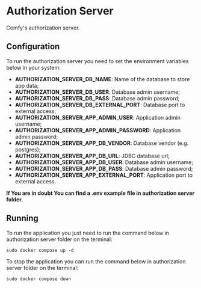 # Authorization Server

Comfy's authorization server.

## Configuration

To run the authorization server you need to set the environment variables below in your system:

- **AUTHORIZATION_SERVER_DB_NAME**: Name of the database to store app data;
- **AUTHORIZATION_SERVER_DB_USER**: Database admin username;
- **AUTHORIZATION_SERVER_DB_PASS**: Database admin password;
- **AUTHORIZATION_SERVER_DB_EXTERNAL_PORT**: Database port to external access;
- **AUTHORIZATION_SERVER_APP_ADMIN_USER**: Application admin username;
- **AUTHORIZATION_SERVER_APP_ADMIN_PASSWORD**: Application admin password;
- **AUTHORIZATION_SERVER_APP_DB_VENDOR**: Database vendor (e.g. postgres);
- **AUTHORIZATION_SERVER_APP_DB_URL**: JDBC database url;
- **AUTHORIZATION_SERVER_APP_DB_USER**: Database admin username;
- **AUTHORIZATION_SERVER_APP_DB_PASS**: Database admin password;
- **AUTHORIZATION_SERVER_APP_EXTERNAL_PORT**: Application port to external access.

**If You are in doubt You can find a .env example file in authorization server folder.**

## Running

To run the application you just need to run the command below in authorization server folder on the terminal:

```shell
sudo docker compose up -d
```

To stop the application you can run the command below in authorization server folder on the terminal:

```shell
sudo docker compose down
```
